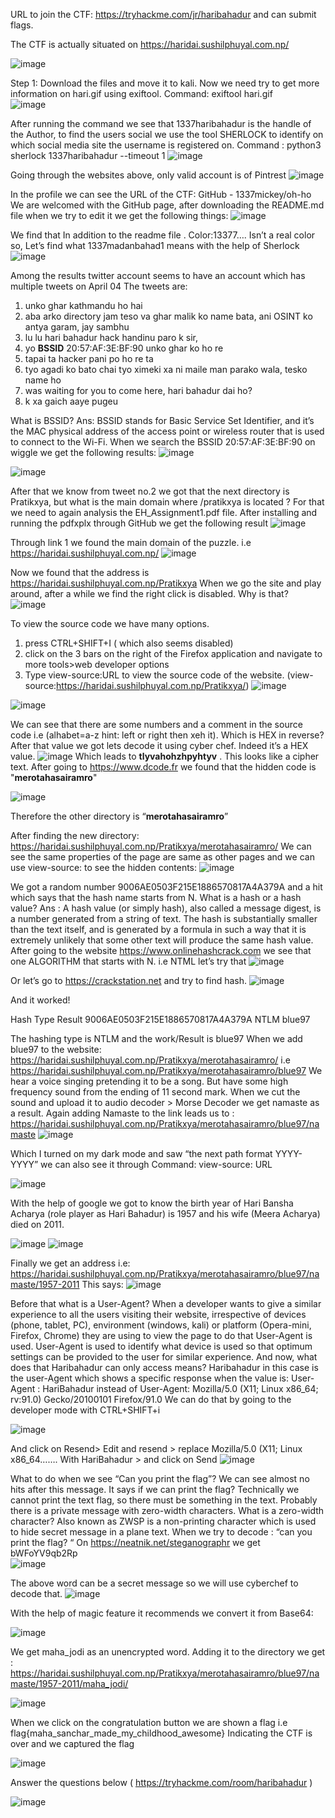 URL to join the CTF: https://tryhackme.com/jr/haribahadur and can submit flags. 

The CTF is actually situated on https://haridai.sushilphuyal.com.np/


![image](https://user-images.githubusercontent.com/68239030/200747342-37e7e3a5-bbd3-4350-8804-7128abf896ad.png)

Step 1: Download the files and move it to kali.
Now we need try to get more information on hari.gif using exiftool.
Command: exiftool hari.gif  
![image](https://user-images.githubusercontent.com/68239030/200747436-5bbfbcf2-f247-4036-bd71-5a09bd73e9ad.png)

After running the command we see that 1337haribahadur is the handle of the Author, to find the users social we use the tool SHERLOCK to identify on which social media site the username is registered on.
Command : python3 sherlock 1337haribahadur --timeout 1
![image](https://user-images.githubusercontent.com/68239030/200747624-50fe4b5f-102f-4c93-b210-e26c63f9a4c1.png)

Going through the websites above, only valid account is of Pintrest
![image](https://user-images.githubusercontent.com/68239030/200747660-3fdade74-1c46-4eee-933b-c7689b21c5b2.png)

In the profile we can see the URL of the CTF: GitHub - 1337mickey/oh-ho
We are welcomed with the GitHub page, after downloading the README.md file when we try to edit it we get the following things:
![image](https://user-images.githubusercontent.com/68239030/200747904-730f4d8e-ef83-446d-98ac-cefa89c4d946.png)

We find that <span style="color:1337madanbahad1 has some social media"></span>   In addition to the readme file . Color:13377…. Isn’t a real color so,
Let’s find what 1337madanbahad1 means with the help of Sherlock 
![image](https://user-images.githubusercontent.com/68239030/200747932-2f68f1c5-a281-439a-a423-2f8dbb8493b7.png)

Among the results twitter account seems to have an account which has multiple tweets on April 04
The tweets are:
1.	unko ghar kathmandu ho hai
2.	aba arko directory jam teso va ghar malik ko name bata, ani OSINT ko antya garam, jay sambhu
3.	lu lu hari bahadur hack handinu paro k sir,
4.	yo **BSSID** 20:57:AF:3E:BF:90 unko ghar ko ho re
5.	tapai ta hacker pani po ho re ta
6.	tyo agadi ko bato chai tyo ximeki xa ni maile man parako wala, tesko name ho
7.	was waiting for you to come here, hari bahadur dai ho?
8.	k xa gaich aaye pugeu

What is BSSID?
 Ans: BSSID stands for Basic Service Set Identifier, and it’s the MAC physical address of the access point or wireless router that is used to connect to the Wi-Fi.
When we search the BSSID 20:57:AF:3E:BF:90 on wiggle we get the following results:
![image](https://user-images.githubusercontent.com/68239030/200748018-17dcc9c6-090d-4233-84f0-e69f35045838.png)

![image](https://user-images.githubusercontent.com/68239030/200748042-837fe170-c91d-4bae-b9fb-40de3c422e4c.png)

After that we know from tweet no.2 we got that the next directory is Pratikxya, but what is the main domain where /pratikxya is located ?
For that we need to again analysis the  EH_Assignment1.pdf  file.
After installing and running the pdfxplx through GitHub we get the following result
![image](https://user-images.githubusercontent.com/68239030/200748095-c26dc33c-5435-429c-88dc-9574cf7211b5.png)


Through link 1 we found the main domain of the puzzle. i.e  https://haridai.sushilphuyal.com.np/
![image](https://user-images.githubusercontent.com/68239030/200748179-12ba694f-19f6-42fd-875b-ce6d436b00b8.png)

Now we found that the address is https://haridai.sushilphuyal.com.np/Pratikxya 
When we go the site and play around, after a while we find the right click is disabled.  Why is that?
![image](https://user-images.githubusercontent.com/68239030/200748205-45e6949a-cc19-49e3-85e4-cb36c314ebf6.png)

To view the source code we have many options.
1)	press CTRL+SHIFT+I ( which also seems disabled)
2)	click on the 3 bars on the right of the Firefox application and navigate to more tools>web developer options
3)	Type view-source:URL to view the source code of the website.
(view-source:https://haridai.sushilphuyal.com.np/Pratikxya/)
![image](https://user-images.githubusercontent.com/68239030/200748243-a79070e7-d187-4664-ab97-2c27b52f0c11.png)

![image](https://user-images.githubusercontent.com/68239030/200748263-9f500f7c-da51-4c43-9b8b-00286c37a562.png)

We can see that there are some numbers and a comment in the source code i.e (alhabet=a-z  hint: left or right then xeh it). Which is HEX in reverse? 
After that value we got lets decode it using cyber chef.
Indeed it’s a HEX value.
![image](https://user-images.githubusercontent.com/68239030/200748354-a21c72ae-02ef-4bd9-9e37-c2c130ac6901.png)
Which leads to **tlyvahohzhpyhtyv** . This looks like a cipher text. 
After going to https://www.dcode.fr we found that the hidden code is "**merotahasairamro**"

![image](https://user-images.githubusercontent.com/68239030/200748441-95f50657-1c2c-4d9d-8579-637f605c1675.png)

Therefore the other directory is “**merotahasairamro**”

After finding the new directory: https://haridai.sushilphuyal.com.np/Pratikxya/merotahasairamro/
We can see the same properties of the page are same as other pages and we can use view-source: to see the hidden contents:
![image](https://user-images.githubusercontent.com/68239030/200748545-9508ce9a-7b14-4683-9f4d-89b25ab4adc0.png)

We got a random number 9006AE0503F215E1886570817A4A379A and a hit which says that the hash name starts from N.
What is a hash or a hash value?
Ans : A hash value (or simply hash), also called a message digest, is a number generated from a string of text. The hash is substantially smaller than the text itself, and is generated by a formula in such a way that it is extremely unlikely that some other text will produce the same hash value.
After going to the website https://www.onlinehashcrack.com 
we see that one ALGORITHM that starts with N. i.e NTML let’s try that
![image](https://user-images.githubusercontent.com/68239030/200748659-78f4e68a-52db-4009-bd79-1d6012a8ed88.png)


Or let’s go to https://crackstation.net and try to find hash.
![image](https://user-images.githubusercontent.com/68239030/200748708-324fa5ef-ec3a-4919-b213-6d92648cee31.png)

And it worked!

Hash                            	Type  Result
9006AE0503F215E1886570817A4A379A	NTLM	blue97

The hashing type is NTLM and the work/Result is blue97
When we add blue97 to the website:
https://haridai.sushilphuyal.com.np/Pratikxya/merotahasairamro/ 
 i.e 
https://haridai.sushilphuyal.com.np/Pratikxya/merotahasairamro/blue97 
We hear a voice singing pretending it to be a song.  But have some high frequency sound from the ending of 11 second mark. 
When we cut the sound and upload it to audio decoder > Morse Decoder we get namaste as a result.
Again adding Namaste to the link leads us to : 
https://haridai.sushilphuyal.com.np/Pratikxya/merotahasairamro/blue97/namaste
![image](https://user-images.githubusercontent.com/68239030/200748864-04c5b693-7fb9-4381-8de2-bab955c0d00f.png)

Which I turned on my dark mode and saw “the next path format YYYY-YYYY” we can also see it through Command: view-source: URL

![image](https://user-images.githubusercontent.com/68239030/200748937-3a58f329-ded0-4262-8968-3f9443bf3148.png)

With the help of google we got to know the birth year of Hari Bansha Acharya (role player as Hari Bahadur) is 1957 and his wife (Meera Acharya) died on 2011.


![image](https://user-images.githubusercontent.com/68239030/200748971-8da0e0fe-7c15-45a2-95bf-87a051c5184b.png) ![image](https://user-images.githubusercontent.com/68239030/200748983-01951f4f-3e3d-4b50-82ce-99ae8bc04572.png)

Finally we get an address i.e: https://haridai.sushilphuyal.com.np/Pratikxya/merotahasairamro/blue97/namaste/1957-2011
This says: 
![image](https://user-images.githubusercontent.com/68239030/200749032-41188954-dbd3-42f9-acfd-64c9c0f80d6f.png)


Before that what is a User-Agent?
When a developer wants to give a similar experience to all the users visiting their website, irrespective of devices (phone, tablet, PC), environment (windows, kali) or platform (Opera-mini, Firefox, Chrome) they are using to view the page to do that User-Agent is used. User-Agent is used to identify what device is used so that optimum settings can be provided to the user for similar experience.
And now, what does that Haribahadur can only access means?
Haribahadur in this case is the user-Agent which shows a specific response when the value is: 
 User-Agent : HariBahadur 
instead of 
User-Agent: Mozilla/5.0 (X11; Linux x86_64; rv:91.0) Gecko/20100101 Firefox/91.0
We can do that by going to the developer mode with CTRL+SHIFT+i 

![image](https://user-images.githubusercontent.com/68239030/200749084-c3930575-3107-48cc-a252-c65cb40b0f8d.png)

And click on Resend> Edit and resend > replace Mozilla/5.0 (X11; Linux x86_64……. With  HariBahadur >  and click on Send 
![image](https://user-images.githubusercontent.com/68239030/200749131-8e60421f-e0cd-44ad-b9a9-bac4065c0347.png)

What to do when we see “Can you print the fl⁠⁠⁠⁠⁠⁠⁠⁠⁠⁠⁠ag”?
We can see almost no hits after this message. It says if we can print the flag? Technically we cannot print the text flag, so there must be something in the text. Probably there is a private message with zero-width characters. 
What is a zero-width character? 
Also known as ZWSP is a non-printing character which is used to hide secret message in a plane text. 
When we try to decode : “can you print the fl⁠⁠⁠⁠⁠⁠⁠⁠⁠⁠⁠ag? “
On https://neatnik.net/steganographr we get bWFoYV9qb2Rp  
![image](https://user-images.githubusercontent.com/68239030/200749162-0d56d2df-9654-4494-9792-a87ecedc7866.png)

The above word can be a secret message so we will use cyberchef to decode that.
![image](https://user-images.githubusercontent.com/68239030/200749191-9ccffeac-6a05-49cb-9341-7dad5491c992.png)

With the help of magic feature it recommends we convert it from Base64:

![image](https://user-images.githubusercontent.com/68239030/200749221-90148e65-0dc1-4444-bbbb-46880d9a2e8d.png)

We get maha_jodi as an unencrypted word. 
Adding it to the directory we get : https://haridai.sushilphuyal.com.np/Pratikxya/merotahasairamro/blue97/namaste/1957-2011/maha_jodi/

![image](https://user-images.githubusercontent.com/68239030/200749244-de70a985-b4da-42c1-bd85-0ce6824c1ad5.png)

When we click on the congratulation button we are shown a flag i.e flag{maha_sanchar_made_my_childhood_awesome} 
Indicating the CTF is over and we captured the flag

![image](https://user-images.githubusercontent.com/68239030/200749283-9d303460-971c-4ff8-8beb-6140f1a3067d.png)



Answer the questions below ( https://tryhackme.com/room/haribahadur )

![image](https://user-images.githubusercontent.com/68239030/200749695-e339a514-554d-499b-8572-f1ce9c480fbb.png)






